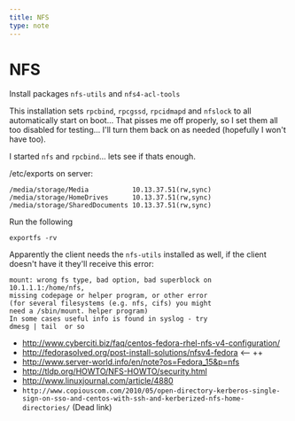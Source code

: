 ```yaml
---
title: NFS
type: note
---
```


# NFS

Install packages `nfs-utils` and `nfs4-acl-tools`

This installation sets `rpcbind`, `rpcgssd`, `rpcidmapd` and `nfslock` to all
automatically start on boot... That pisses me off properly, so I set them all
too disabled for testing... I'll turn them back on as needed (hopefully I won't
have too).

I started `nfs` and `rpcbind`... lets see if thats enough.

/etc/exports on server:

```
/media/storage/Media           10.13.37.51(rw,sync)  
/media/storage/HomeDrives      10.13.37.51(rw,sync)
/media/storage/SharedDocuments 10.13.37.51(rw,sync)
```

Run the following

```
exportfs -rv
```

Apparently the client needs the `nfs-utils` installed as well, if the client
doesn't have it they'll receive this error:

```
mount: wrong fs type, bad option, bad superblock on 10.1.1.1:/home/nfs,
missing codepage or helper program, or other error
(for several filesystems (e.g. nfs, cifs) you might
need a /sbin/mount. helper program)
In some cases useful info is found in syslog - try
dmesg | tail  or so
```

* http://www.cyberciti.biz/faq/centos-fedora-rhel-nfs-v4-configuration/
* http://fedorasolved.org/post-install-solutions/nfsv4-fedora  <-- ++
* http://www.server-world.info/en/note?os=Fedora_15&p=nfs
* http://tldp.org/HOWTO/NFS-HOWTO/security.html
* http://www.linuxjournal.com/article/4880
* `http://www.copiouscom.com/2010/05/open-directory-kerberos-single-sign-on-sso-and-centos-with-ssh-and-kerberized-nfs-home-directories/` (Dead link)

